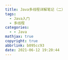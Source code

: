 ```yaml
---
title: Java多线程详解笔记（二）
tags:
  - Java入门
  - 多线程
categories:
  - - Java
mathjax: true
copyright: true
abbrlink: b095cc93
date: 2021-06-12 19:20:44
---
```

